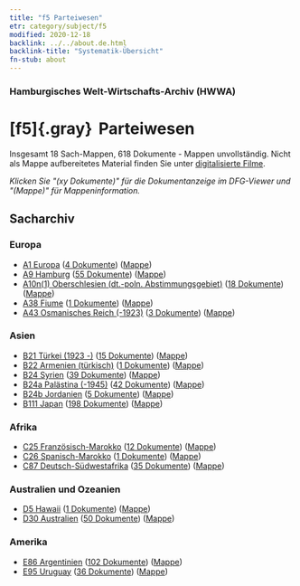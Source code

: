 ```yaml
---
title: "f5 Parteiwesen"
etr: category/subject/f5
modified: 2020-12-18
backlink: ../../about.de.html
backlink-title: "Systematik-Übersicht"
fn-stub: about
---
```


### Hamburgisches Welt-Wirtschafts-Archiv (HWWA)
# [f5]{.gray}&#8201; Parteiwesen&#160; 




Insgesamt 18 Sach-Mappen, 618 Dokumente - Mappen unvollständig.
Nicht als Mappe aufbereitetes Material finden Sie unter [digitalisierte Filme](/film/h1_sh).

_Klicken Sie "(xy Dokumente)" für die Dokumentanzeige im DFG-Viewer und "(Mappe)" für Mappeninformation._

## Sacharchiv




### Europa

- [A1 Europa](../../../geo/about.de.html#A1) (<a href="https://dfg-viewer.de/show/?tx_dlf[id]=https://pm20.zbw.eu/mets/sh/1408xx/140892/1443xx/144395/public.mets.de.xml" target="_blank">4 Dokumente</a>) ([Mappe](http://purl.org/pressemappe20/folder/sh/140892,144395))
- [A9 Hamburg](../../../geo/about.de.html#A9) (<a href="https://dfg-viewer.de/show/?tx_dlf[id]=https://pm20.zbw.eu/mets/sh/1409xx/140905/1443xx/144395/public.mets.de.xml" target="_blank">55 Dokumente</a>) ([Mappe](http://purl.org/pressemappe20/folder/sh/140905,144395))
- [A10n(1) Oberschlesien (dt.-poln. Abstimmungsgebiet)](../../../geo/about.de.html#A10n(1)) (<a href="https://dfg-viewer.de/show/?tx_dlf[id]=https://pm20.zbw.eu/mets/sh/1409xx/140948/1443xx/144395/public.mets.de.xml" target="_blank">18 Dokumente</a>) ([Mappe](http://purl.org/pressemappe20/folder/sh/140948,144395))
- [A38 Fiume](../../../geo/about.de.html#A38) (<a href="https://dfg-viewer.de/show/?tx_dlf[id]=https://pm20.zbw.eu/mets/sh/1410xx/141014/1443xx/144395/public.mets.de.xml" target="_blank">1 Dokumente</a>) ([Mappe](http://purl.org/pressemappe20/folder/sh/141014,144395))
- [A43 Osmanisches Reich (-1923)](../../../geo/about.de.html#A43) (<a href="https://dfg-viewer.de/show/?tx_dlf[id]=https://pm20.zbw.eu/mets/sh/1410xx/141034/1443xx/144395/public.mets.de.xml" target="_blank">3 Dokumente</a>) ([Mappe](http://purl.org/pressemappe20/folder/sh/141034,144395))

### Asien

- [B21 Türkei (1923 -)](../../../geo/about.de.html#B21) (<a href="https://dfg-viewer.de/show/?tx_dlf[id]=https://pm20.zbw.eu/mets/sh/1411xx/141111/1443xx/144395/public.mets.de.xml" target="_blank">15 Dokumente</a>) ([Mappe](http://purl.org/pressemappe20/folder/sh/141111,144395))
- [B22 Armenien (türkisch)](../../../geo/about.de.html#B22) (<a href="https://dfg-viewer.de/show/?tx_dlf[id]=https://pm20.zbw.eu/mets/sh/1411xx/141112/1443xx/144395/public.mets.de.xml" target="_blank">1 Dokumente</a>) ([Mappe](http://purl.org/pressemappe20/folder/sh/141112,144395))
- [B24 Syrien](../../../geo/about.de.html#B24) (<a href="https://dfg-viewer.de/show/?tx_dlf[id]=https://pm20.zbw.eu/mets/sh/1411xx/141114/1443xx/144395/public.mets.de.xml" target="_blank">39 Dokumente</a>) ([Mappe](http://purl.org/pressemappe20/folder/sh/141114,144395))
- [B24a Palästina (-1945)](../../../geo/about.de.html#B24a) (<a href="https://dfg-viewer.de/show/?tx_dlf[id]=https://pm20.zbw.eu/mets/sh/1411xx/141115/1443xx/144395/public.mets.de.xml" target="_blank">42 Dokumente</a>) ([Mappe](http://purl.org/pressemappe20/folder/sh/141115,144395))
- [B24b Jordanien](../../../geo/about.de.html#B24b) (<a href="https://dfg-viewer.de/show/?tx_dlf[id]=https://pm20.zbw.eu/mets/sh/1411xx/141116/1443xx/144395/public.mets.de.xml" target="_blank">5 Dokumente</a>) ([Mappe](http://purl.org/pressemappe20/folder/sh/141116,144395))
- [B111 Japan](../../../geo/about.de.html#B111) (<a href="https://dfg-viewer.de/show/?tx_dlf[id]=https://pm20.zbw.eu/mets/sh/1412xx/141272/1443xx/144395/public.mets.de.xml" target="_blank">198 Dokumente</a>) ([Mappe](http://purl.org/pressemappe20/folder/sh/141272,144395))

### Afrika

- [C25 Französisch-Marokko](../../../geo/about.de.html#C25) (<a href="https://dfg-viewer.de/show/?tx_dlf[id]=https://pm20.zbw.eu/mets/sh/1413xx/141358/1443xx/144395/public.mets.de.xml" target="_blank">12 Dokumente</a>) ([Mappe](http://purl.org/pressemappe20/folder/sh/141358,144395))
- [C26 Spanisch-Marokko](../../../geo/about.de.html#C26) (<a href="https://dfg-viewer.de/show/?tx_dlf[id]=https://pm20.zbw.eu/mets/sh/1413xx/141359/1443xx/144395/public.mets.de.xml" target="_blank">1 Dokumente</a>) ([Mappe](http://purl.org/pressemappe20/folder/sh/141359,144395))
- [C87 Deutsch-Südwestafrika](../../../geo/about.de.html#C87) (<a href="https://dfg-viewer.de/show/?tx_dlf[id]=https://pm20.zbw.eu/mets/sh/1414xx/141450/1443xx/144395/public.mets.de.xml" target="_blank">35 Dokumente</a>) ([Mappe](http://purl.org/pressemappe20/folder/sh/141450,144395))

### Australien und Ozeanien

- [D5 Hawaii](../../../geo/about.de.html#D5) (<a href="https://dfg-viewer.de/show/?tx_dlf[id]=https://pm20.zbw.eu/mets/sh/1415xx/141595/1443xx/144395/public.mets.de.xml" target="_blank">1 Dokumente</a>) ([Mappe](http://purl.org/pressemappe20/folder/sh/141595,144395))
- [D30 Australien](../../../geo/about.de.html#D30) (<a href="https://dfg-viewer.de/show/?tx_dlf[id]=https://pm20.zbw.eu/mets/sh/1416xx/141621/1443xx/144395/public.mets.de.xml" target="_blank">50 Dokumente</a>) ([Mappe](http://purl.org/pressemappe20/folder/sh/141621,144395))

### Amerika

- [E86 Argentinien](../../../geo/about.de.html#E86) (<a href="https://dfg-viewer.de/show/?tx_dlf[id]=https://pm20.zbw.eu/mets/sh/1416xx/141692/1443xx/144395/public.mets.de.xml" target="_blank">102 Dokumente</a>) ([Mappe](http://purl.org/pressemappe20/folder/sh/141692,144395))
- [E95 Uruguay](../../../geo/about.de.html#E95) (<a href="https://dfg-viewer.de/show/?tx_dlf[id]=https://pm20.zbw.eu/mets/sh/1416xx/141695/1443xx/144395/public.mets.de.xml" target="_blank">36 Dokumente</a>) ([Mappe](http://purl.org/pressemappe20/folder/sh/141695,144395))


